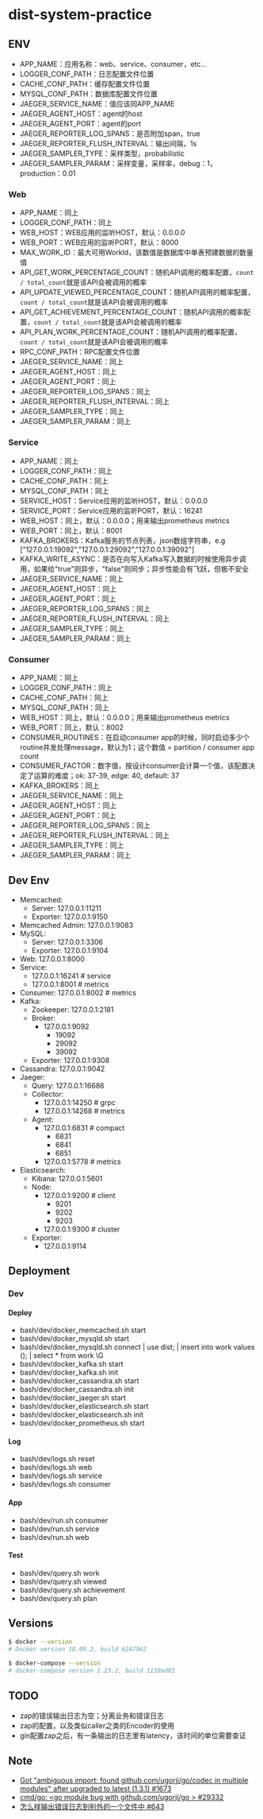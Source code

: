 dist-system-practice
====================

## ENV
* APP_NAME：应用名称：web、service、consumer，etc...
* LOGGER_CONF_PATH：日志配置文件位置
* CACHE_CONF_PATH：缓存配置文件位置
* MYSQL_CONF_PATH：数据库配置文件位置
* JAEGER_SERVICE_NAME：值应该同APP_NAME
* JAEGER_AGENT_HOST：agent的host
* JAEGER_AGENT_PORT：agent的port
* JAEGER_REPORTER_LOG_SPANS：是否附加span，true
* JAEGER_REPORTER_FLUSH_INTERVAL：输出间隔，1s
* JAEGER_SAMPLER_TYPE：采样类型，probabilistic
* JAEGER_SAMPLER_PARAM：采样变量，采样率，debug：1，production：0.01

### Web
* APP_NAME：同上
* LOGGER_CONF_PATH：同上
* WEB_HOST：WEB应用的监听HOST，默认：0.0.0.0
* WEB_PORT：WEB应用的监听PORT，默认：8000
* MAX_WORK_ID：最大可用WorkId，该数值是数据库中单表预建数据的数量值
* API_GET_WORK_PERCENTAGE_COUNT：随机API调用的概率配置，`count / total_count`就是该API会被调用的概率
* API_UPDATE_VIEWED_PERCENTAGE_COUNT：随机API调用的概率配置，`count / total_count`就是该API会被调用的概率
* API_GET_ACHIEVEMENT_PERCENTAGE_COUNT：随机API调用的概率配置，`count / total_count`就是该API会被调用的概率
* API_PLAN_WORK_PERCENTAGE_COUNT：随机API调用的概率配置，`count / total_count`就是该API会被调用的概率
* RPC_CONF_PATH：RPC配置文件位置
* JAEGER_SERVICE_NAME：同上
* JAEGER_AGENT_HOST：同上
* JAEGER_AGENT_PORT：同上
* JAEGER_REPORTER_LOG_SPANS：同上
* JAEGER_REPORTER_FLUSH_INTERVAL：同上
* JAEGER_SAMPLER_TYPE：同上
* JAEGER_SAMPLER_PARAM：同上

### Service
* APP_NAME：同上
* LOGGER_CONF_PATH：同上
* CACHE_CONF_PATH：同上
* MYSQL_CONF_PATH：同上
* SERVICE_HOST：Service应用的监听HOST，默认：0.0.0.0
* SERVICE_PORT：Service应用的监听PORT，默认：16241
* WEB_HOST：同上，默认：0.0.0.0；用来输出prometheus metrics
* WEB_PORT：同上，默认：8001
* KAFKA_BROKERS：Kafka服务的节点列表，json数组字符串，e.g ["127.0.0.1:19092","127.0.0.1:29092","127.0.0.1:39092"]
* KAFKA_WRITE_ASYNC：是否在向写入Kafka写入数据的时候使用异步调用，如果给"true"则异步，"false"则同步；异步性能会有飞跃，但极不安全
* JAEGER_SERVICE_NAME：同上
* JAEGER_AGENT_HOST：同上
* JAEGER_AGENT_PORT：同上
* JAEGER_REPORTER_LOG_SPANS：同上
* JAEGER_REPORTER_FLUSH_INTERVAL：同上
* JAEGER_SAMPLER_TYPE：同上
* JAEGER_SAMPLER_PARAM：同上

### Consumer
* APP_NAME：同上
* LOGGER_CONF_PATH：同上
* CACHE_CONF_PATH：同上
* MYSQL_CONF_PATH：同上
* WEB_HOST：同上，默认：0.0.0.0；用来输出prometheus metrics
* WEB_PORT：同上，默认：8002
* CONSUMER_ROUTINES：在启动consumer app的时候，同时启动多少个routine并发处理message，默认为1；这个数值 = partition / consumer app count
* CONSUMER_FACTOR：数字值，按设计consumer会计算一个值，该配置决定了运算的难度；ok: 37-39, edge: 40, default: 37
* KAFKA_BROKERS：同上
* JAEGER_SERVICE_NAME：同上
* JAEGER_AGENT_HOST：同上
* JAEGER_AGENT_PORT：同上
* JAEGER_REPORTER_LOG_SPANS：同上
* JAEGER_REPORTER_FLUSH_INTERVAL：同上
* JAEGER_SAMPLER_TYPE：同上
* JAEGER_SAMPLER_PARAM：同上

## Dev Env
* Memcached: 
    * Server: 127.0.0.1:11211
    * Exporter: 127.0.0.1:9150
* Memcached Admin: 127.0.0.1:9083
* MySQL: 
    * Server: 127.0.0.1:3306
    * Exporter: 127.0.0.1:9104
* Web: 127.0.0.1:8000
* Service: 
    * 127.0.0.1:16241 # service 
    * 127.0.0.1:8001 # metrics
* Consumer: 127.0.0.1:8002 # metrics
* Kafka:
    * Zookeeper: 127.0.0.1:2181
    * Broker:
        * 127.0.0.1:9092
            * 19092
            * 29092
            * 39092
    * Exporter: 127.0.0.1:9308
* Cassandra: 127.0.0.1:9042
* Jaeger:
    * Query: 127.0.0.1:16686
    * Collector: 
        * 127.0.0.1:14250 # grpc
        * 127.0.0.1:14268 # metrics
    * Agent:
        * 127.0.0.1:6831 # compact
            * 6831
            * 6841
            * 6851
        * 127.0.0.1:5778 # metrics
* Elasticsearch:
    * Kibana: 127.0.0.1:5601
    * Node:
        * 127.0.0.1:9200 # client
            * 9201
            * 9202
            * 9203
        * 127.0.0.1:9300 # cluster
    * Exporter:
        * 127.0.0.1:9114

## Deployment
### Dev
#### Deploy
* bash/dev/docker_memcached.sh start
* bash/dev/docker_mysqld.sh start
* bash/dev/docker_mysqld.sh connect | use dist; | insert into work values (); | select * from work \G
* bash/dev/docker_kafka.sh start
* bash/dev/docker_kafka.sh init
* bash/dev/docker_cassandra.sh start
* bash/dev/docker_cassandra.sh init
* bash/dev/docker_jaeger.sh start
* bash/dev/docker_elasticsearch.sh start
* bash/dev/docker_elasticsearch.sh init
* bash/dev/docker_prometheus.sh start

#### Log
* bash/dev/logs.sh reset
* bash/dev/logs.sh web
* bash/dev/logs.sh service
* bash/dev/logs.sh consumer

#### App
* bash/dev/run.sh consumer
* bash/dev/run.sh service
* bash/dev/run.sh web

#### Test
* bash/dev/query.sh work
* bash/dev/query.sh viewed
* bash/dev/query.sh achievement
* bash/dev/query.sh plan

## Versions
```bash
$ docker --version
# Docker version 18.09.2, build 6247962

$ docker-compose --version
# docker-compose version 1.23.2, build 1110ad01
```

## TODO
* zap的错误输出日志为空；分离业务和错误日志
* zap的配置，以及类似caller之类的Encoder的使用
* gin配置zap之后，有一条输出的日志里有latency，该时间的单位需要查证

## Note
* [Got "ambiguous import: found github.com/ugorji/go/codec in multiple modules" after upgraded to latest (1.3.1) #1673](https://github.com/gin-gonic/gin/issues/1673#issuecomment-482023570)
* [cmd/go: <go module bug with github.com/ugorji/go > #29332](https://github.com/golang/go/issues/29332#issuecomment-448669442)
* [怎么样输出错误日志到别外的一个文件中 #643](https://github.com/uber-go/zap/issues/643)